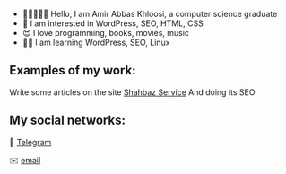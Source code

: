 - 🙎🏻‍♂️🖖🏻 Hello, I am Amir Abbas Khloosi, a computer science graduate
- 🤩  I am interested in WordPress, SEO, HTML, CSS
- 😍  I love programming, books, movies, music
- 👨‍🎓  I am learning WordPress, SEO, Linux
  
## Examples of my work:
Write some articles on the site [Shahbaz Service](https://shahbazservice.com/) And doing its SEO

## My social networks:
🚀 [Telegram](https://t.me/Amirabbaskh) 

 ✉️ [email](amirabbaskhloosi@gmail.com)
<!---
Amirabbas-PG/Amirabbas-PG is a ✨ special ✨ repository because its `README.md` (this file) appears on your GitHub profile.
You can click the Preview link to take a look at your changes.
--->
